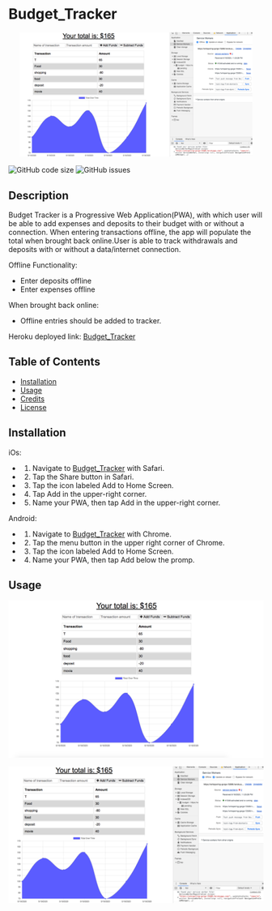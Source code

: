 # Budget_Tracker

<p align="center">
  <img width="460"" src="/screenshots/offline.png">
</p>

![GitHub code size](https://img.shields.io/github/languages/code-size/RensyAikara/Budget_Tracker)
![GitHub issues](https://img.shields.io/github/issues/RensyAikara/Budget_Tracker.svg)

## Description
Budget Tracker is a Progressive Web Application(PWA), with which user will be able to add expenses and deposits to their budget with or without a connection. When entering transactions offline, the app will populate the total when brought back online.User is able to track withdrawals and deposits with or without a data/internet connection. 

Offline Functionality:
  * Enter deposits offline
  * Enter expenses offline

When brought back online:
  * Offline entries should be added to tracker.

Heroku deployed link: [Budget_Tracker](https://whispering-gorge-72509.herokuapp.com/)
## Table of Contents
* [Installation](#installation)
* [Usage](#usage)
* [Credits](#credits)
* [License](#license)

## Installation
iOs:
  * 1. Navigate to [Budget_Tracker](https://whispering-gorge-72509.herokuapp.com/) with Safari.
  * 2. Tap the Share button in Safari.
  * 3. Tap the icon labeled Add to Home Screen.
  * 4. Tap Add in the upper-right corner.
  * 5. Name your PWA, then tap Add in the upper-right corner.

Android:
  * 1. Navigate to [Budget_Tracker](https://whispering-gorge-72509.herokuapp.com/) with Chrome.
  * 2. Tap the menu button in the upper right corner of Chrome.
  * 3. Tap the icon labeled Add to Home Screen.
  * 4. Name your PWA, then tap Add below the promp.

## Usage
![Transaction](/screenshots/transaction.png)

![Offline](/screenshots/offline.png)


